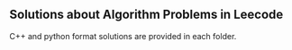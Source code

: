 ## Solutions about Algorithm Problems in Leecode

C++ and python format solutions are provided in each folder.
